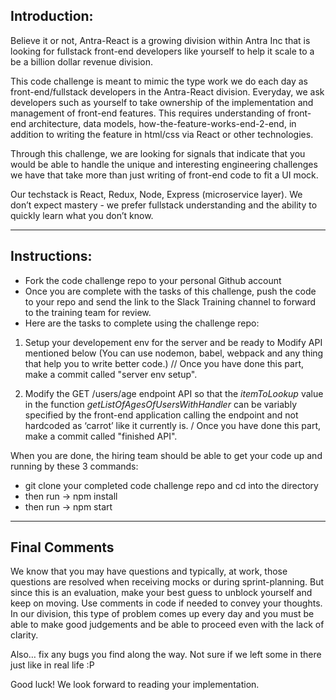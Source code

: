 ## Introduction:

Believe it or not, Antra-React is a growing division within Antra Inc that is looking for fullstack front-end developers like yourself to help it scale to a be a billion dollar revenue division.

This code challenge is meant to mimic the type work we do each day as front-end/fullstack developers in the Antra-React division. Everyday, we ask developers such as yourself to take ownership of the implementation and management of front-end features. This requires understanding of front-end architecture, data models, how-the-feature-works-end-2-end, in addition to writing the feature in html/css via React or other technologies.

Through this challenge, we are looking for signals that indicate that you would be able to handle the unique and interesting engineering challenges we have that take more than just writing of front-end code to fit a UI mock.

Our techstack is React, Redux, Node, Express (microservice layer). We don’t expect mastery - we prefer fullstack understanding and the ability to quickly learn what you don’t know.

---

## Instructions:

- Fork the code challenge repo to your personal Github account
- Once you are complete with the tasks of this challenge, push the code to your repo and send the link to the Slack Training channel to forward to the training team for review.
- Here are the tasks to complete using the challenge repo:

1. Setup your developement env for the server and be ready to Modify API mentioned below (You can use nodemon, babel, webpack and any thing that help you to write better code.) // Once you have done this part, make a commit called "server env setup".

2. Modify the GET /users/age endpoint API so that the _itemToLookup_ value in the function _getListOfAgesOfUsersWithHandler_ can be variably specified by the front-end application calling the endpoint and not hardcoded as ‘carrot’ like it currently is. / Once you have done this part, make a commit called "finished API".

When you are done, the hiring team should be able to get your code up and running by these 3 commands:

- git clone your completed code challenge repo and cd into the directory
- then run -> npm install
- then run -> npm start

---

## Final Comments

We know that you may have questions and typically, at work, those questions are resolved when receiving mocks or during sprint-planning. But since this is an evaluation, make your best guess to unblock yourself and keep on moving. Use comments in code if needed to convey your thoughts. In our division, this type of problem comes up every day and you must be able to make good judgements and be able to proceed even with the lack of clarity.

Also… fix any bugs you find along the way. Not sure if we left some in there just like in real life :P

Good luck! We look forward to reading your implementation.
